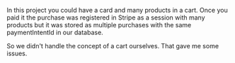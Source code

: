 In this project you could have a card and many products in a cart. Once you paid it the purchase was registered in Stripe as a session with many products but it was stored as multiple purchases with the same paymentIntentId in our database. 

So we didn't handle the concept of a cart ourselves. That gave me some issues.